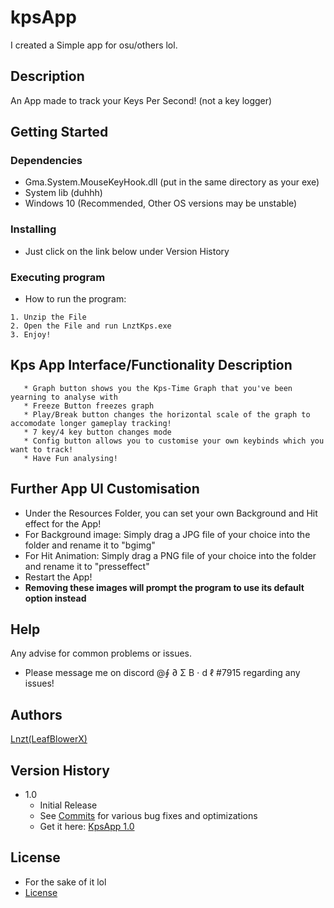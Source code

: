 # kpsApp
I created a Simple app for osu/others lol.


## Description

An App made to track your Keys Per Second! (not a key logger)

## Getting Started

### Dependencies

* Gma.System.MouseKeyHook.dll (put in the same directory as your exe)
*  System lib (duhhh)
* Windows 10 (Recommended, Other OS versions may be unstable)

### Installing

* Just click on the link below under Version History

### Executing program

* How to run the program:
```
1. Unzip the File
2. Open the File and run LnztKps.exe
3. Enjoy!
```
## Kps App Interface/Functionality Description
```
   * Graph button shows you the Kps-Time Graph that you've been yearning to analyse with
   * Freeze Button freezes graph
   * Play/Break button changes the horizontal scale of the graph to accomodate longer gameplay tracking!
   * 7 key/4 key button changes mode
   * Config button allows you to customise your own keybinds which you want to track!
   * Have Fun analysing!

```

## Further App UI Customisation
  * Under the Resources Folder, you can set your own Background and Hit effect for the App!
  * For Background image: Simply drag a JPG file of your choice into the folder and rename it to "bgimg"
  * For Hit Animation: Simply drag a PNG file of your choice into the folder and rename it to "presseffect"
  * Restart the App!
  * **Removing these images will prompt the program to use its default option instead**
## Help

Any advise for common problems or issues.
- Please message me on discord @∮ ∂ Σ B ⋅ d ℓ #7915 regarding any issues!



## Authors
   [Lnzt(LeafBlowerX)](https://github.com/LeafblowerX)



## Version History

* 1.0
    * Initial Release
    * See [Commits](https://github.com/LeafblowerX/kpsApp/commits/master) for various bug fixes and optimizations
    * Get it here: [KpsApp 1.0](https://github.com/LeafblowerX/kpsApp/files/7356639/KpsApp.v1.0.zip)

    
    
## License
* For the sake of it lol
* [License](https://github.com/LeafblowerX/kpsApp/blob/master/LICENSE.md)


